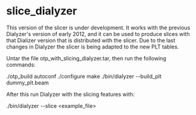 slice_dialyzer
==============

This version of the slicer is under development.
It works with the previous Dialyzer's version of early 2012, and it
can be used to produce slices with that Dializer version that is
distributed with the slicer.
Due to  the last changes in Dialyzer the slicer is being adapted to
the new PLT tables.


Untar the file otp_with_slicing_dialyzer.tar, then run the following commands:

./otp_build autoconf
./configure
make
./bin/dialyzer --build_plt dummy_plt.beam

After this run Dialyzer with the slicing features with:

./bin/dialyzer --slice <example_file>
